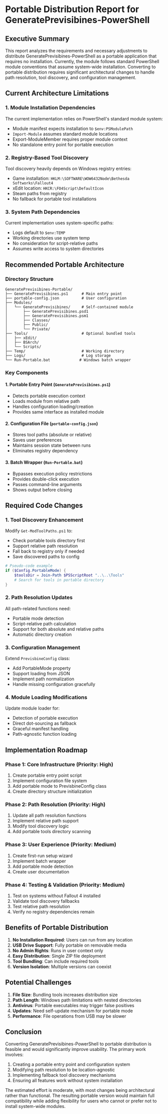 # Portable Distribution Report for GeneratePrevisibines-PowerShell

## Executive Summary

This report analyzes the requirements and necessary adjustments to distribute GeneratePrevisibines-PowerShell as a portable application that requires no installation. Currently, the module follows standard PowerShell module conventions that assume system-wide installation. Converting to portable distribution requires significant architectural changes to handle path resolution, tool discovery, and configuration management.

## Current Architecture Limitations

### 1. Module Installation Dependencies

The current implementation relies on PowerShell's standard module system:
- Module manifest expects installation to `$env:PSModulePath`
- `Import-Module` assumes standard module locations
- Export-ModuleMember requires proper module context
- No standalone entry point for portable execution

### 2. Registry-Based Tool Discovery

Tool discovery heavily depends on Windows registry entries:
- Game installation: `HKLM:\SOFTWARE\WOW6432Node\Bethesda Softworks\Fallout4`
- xEdit location: `HKCR:\FO4Script\DefaultIcon`
- Steam paths from registry
- No fallback for portable tool installations

### 3. System Path Dependencies

Current implementation uses system-specific paths:
- Logs default to `$env:TEMP`
- Working directories use system temp
- No consideration for script-relative paths
- Assumes write access to system directories

## Recommended Portable Architecture

### Directory Structure
```
GeneratePrevisibines-Portable/
├── GeneratePrevisibines.ps1      # Main entry point
├── portable-config.json          # User configuration
├── Modules/
│   └── GeneratePrevisibines/     # Self-contained module
│       ├── GeneratePrevisibines.psd1
│       ├── GeneratePrevisibines.psm1
│       ├── Classes/
│       ├── Public/
│       └── Private/
├── Tools/                        # Optional bundled tools
│   ├── xEdit/
│   ├── BSArch/
│   └── Scripts/
├── Temp/                         # Working directory
├── Logs/                         # Log storage
└── Run-Portable.bat             # Windows batch wrapper
```

### Key Components

#### 1. Portable Entry Point (`GeneratePrevisibines.ps1`)
- Detects portable execution context
- Loads module from relative path
- Handles configuration loading/creation
- Provides same interface as installed module

#### 2. Configuration File (`portable-config.json`)
- Stores tool paths (absolute or relative)
- Saves user preferences
- Maintains session state between runs
- Eliminates registry dependency

#### 3. Batch Wrapper (`Run-Portable.bat`)
- Bypasses execution policy restrictions
- Provides double-click execution
- Passes command-line arguments
- Shows output before closing

## Required Code Changes

### 1. Tool Discovery Enhancement

Modify `Get-ModToolPaths.ps1` to:
- Check portable tools directory first
- Support relative path resolution
- Fall back to registry only if needed
- Save discovered paths to config

```powershell
# Pseudo-code example
if ($Config.PortableMode) {
    $toolsDir = Join-Path $PSScriptRoot "..\..\Tools"
    # Search for tools in portable directory
}
```

### 2. Path Resolution Updates

All path-related functions need:
- Portable mode detection
- Script-relative path calculation
- Support for both absolute and relative paths
- Automatic directory creation

### 3. Configuration Management

Extend `PrevisbineConfig` class:
- Add PortableMode property
- Support loading from JSON
- Implement path normalization
- Handle missing configuration gracefully

### 4. Module Loading Modifications

Update module loader for:
- Detection of portable execution
- Direct dot-sourcing as fallback
- Graceful manifest handling
- Path-agnostic function loading

## Implementation Roadmap

### Phase 1: Core Infrastructure (Priority: High)
1. Create portable entry point script
2. Implement configuration file system
3. Add portable mode to PrevisbineConfig class
4. Create directory structure initialization

### Phase 2: Path Resolution (Priority: High)
1. Update all path resolution functions
2. Implement relative path support
3. Modify tool discovery logic
4. Add portable tools directory scanning

### Phase 3: User Experience (Priority: Medium)
1. Create first-run setup wizard
2. Implement batch wrapper
3. Add portable mode detection
4. Create user documentation

### Phase 4: Testing & Validation (Priority: Medium)
1. Test on systems without Fallout 4 installed
2. Validate tool discovery fallbacks
3. Test relative path resolution
4. Verify no registry dependencies remain

## Benefits of Portable Distribution

1. **No Installation Required**: Users can run from any location
2. **USB Drive Support**: Fully portable on removable media
3. **No Admin Rights**: Runs in user context only
4. **Easy Distribution**: Single ZIP file deployment
5. **Tool Bundling**: Can include required tools
6. **Version Isolation**: Multiple versions can coexist

## Potential Challenges

1. **File Size**: Bundling tools increases distribution size
2. **Path Length**: Windows path limitations with nested directories
3. **Antivirus**: Portable executables may trigger false positives
4. **Updates**: Need self-update mechanism for portable mode
5. **Performance**: File operations from USB may be slower

## Conclusion

Converting GeneratePrevisibines-PowerShell to portable distribution is feasible and would significantly improve usability. The primary work involves:

1. Creating a portable entry point and configuration system
2. Modifying path resolution to be location-agnostic
3. Implementing fallback tool discovery mechanisms
4. Ensuring all features work without system installation

The estimated effort is moderate, with most changes being architectural rather than functional. The resulting portable version would maintain full compatibility while adding flexibility for users who cannot or prefer not to install system-wide modules.